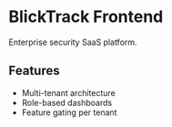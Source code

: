 # BlickTrack Frontend

Enterprise security SaaS platform.

## Features
- Multi-tenant architecture
- Role-based dashboards
- Feature gating per tenant
